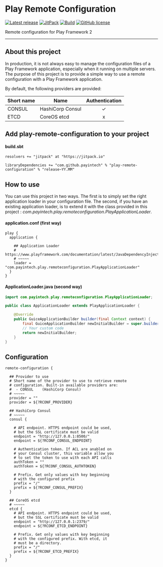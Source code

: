 # Play Remote Configuration


[![Latest release](https://img.shields.io/badge/latest_release-17.06-orange.svg)](https://github.com/payintech/play-remote-configuration/releases)
[![JitPack](https://jitpack.io/v/payintech/play-remote-configuration.svg)](https://jitpack.io/#payintech/play-remote-configuration)
[![Build](https://img.shields.io/travis-ci/payintech/play-remote-configuration.svg?branch=master&style=flat)](https://travis-ci.org/payintech/play-remote-configuration)
[![GitHub license](https://img.shields.io/badge/license-MIT-blue.svg)](https://raw.githubusercontent.com/payintech/play-remote-configuration/master/LICENSE)

Remote configuration for Play Framework 2
*****

## About this project
In production, it is not always easy to manage the configuration files of a
Play Framework application, especially when it running on multiple servers.
The purpose of this project is to provide a simple way to use a remote
configuration with a Play Framework application.


By default, the following providers are provided:

| Short name | Name             |  Authentication  |
|------------|------------------|:----------------:|
| CONSUL     | HashiCorp Consul |        ✓         |
| ETCD       | CoreOS etcd      |        x         |


## Add play-remote-configuration to your project

#### build.sbt

```sbtshell
resolvers += "jitpack" at "https://jitpack.io"

libraryDependencies += "com.github.payintech" % "play-remote-configuration" % "release~YY.MM"
```


## How to use

You can use this project in two ways. The first is to simply set the right
application loader in your configuration file. The second, if you have an
existing application loader, is to extend it with the class provided in this
project : _com.payintech.play.remoteconfiguration.PlayApplicationLoader_.

#### application.conf (first way)

```hocon
play {
  application {

    ## Application Loader
    # https://www.playframework.com/documentation/latest/JavaDependencyInjection
    # ~~~~~
    loader = "com.payintech.play.remoteconfiguration.PlayApplicationLoader"
  }
}
```

#### ApplicationLoader.java (second way)

```java
import com.payintech.play.remoteconfiguration.PlayApplicationLoader;

public class ApplicationLoader extends PlayApplicationLoader {

    @Override
    public GuiceApplicationBuilder builder(final Context context) {
        final GuiceApplicationBuilder newInitialBuilder = super.builder();
        // Your custom code
        return newInitialBuilder;
    }
}
```


## Configuration

```hocon
remote-configuration {

  ## Provider to use
  # Short name of the provider to use to retrieve remote
  # configuration. Built-in available providers are:
  #  - CONSUL    (HashiCorp Consul)
  # ~~~~~
  provider = ""
  provider = ${?RCONF_PROVIDER}

  ## HashiCorp Consul
  # ~~~~~
  consul {
  
    # API endpoint. HTTPS endpoint could be used,
    # but the SSL certificate must be valid
    endpoint = "http://127.0.0.1:8500/"
    endpoint = ${?RCONF_CONSUL_ENDPOINT}
    
    # Authentication token. If ACL are anabled on
    # your Consul cluster, this variable allow you
    # to set the token to use with each API calls
    authToken = ""
    authToken = ${?RCONF_CONSUL_AUTHTOKEN}
    
    # Prefix. Get only values with key beginning
    # with the configured prefix
    prefix = "/"
    prefix = ${?RCONF_CONSUL_PREFIX}
  }
  
  ## CoreOS etcd
  # ~~~~~
  etcd {
    # API endpoint. HTTPS endpoint could be used,
    # but the SSL certificate must be valid
    endpoint = "http://127.0.0.1:2379/"
    endpoint = ${?RCONF_ETCD_ENDPOINT}

    # Prefix. Get only values with key beginning
    # with the configured prefix. With etcd, it
    # must be a directory.
    prefix = "/"
    prefix = ${?RCONF_ETCD_PREFIX}
  }  
}
```
